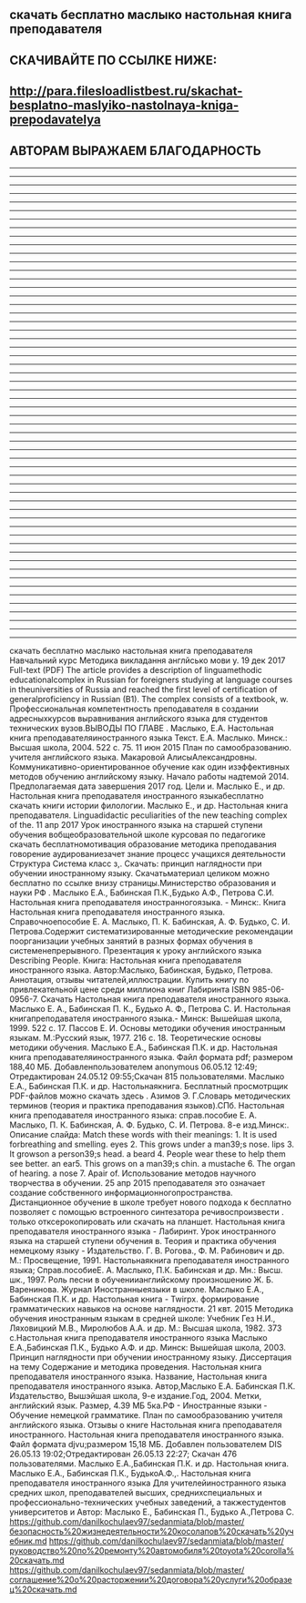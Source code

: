 скачать бесплатно маслыко настольная книга преподавателя
--------------------------------------------------
СКАЧИВАЙТЕ ПО ССЫЛКЕ НИЖЕ:
--------------------------------------------------
http://para.filesloadlistbest.ru/skachat-besplatno-maslyiko-nastolnaya-kniga-prepodavatelya
--------------------------------------------------
АВТОРАМ ВЫРАЖАЕМ БЛАГОДАРНОСТЬ
--------------------------------------------------
--------------------------------------------------
--------------------------------------------------
--------------------------------------------------
--------------------------------------------------
--------------------------------------------------
--------------------------------------------------
--------------------------------------------------
--------------------------------------------------
--------------------------------------------------
--------------------------------------------------
--------------------------------------------------
--------------------------------------------------
--------------------------------------------------
--------------------------------------------------
--------------------------------------------------
--------------------------------------------------
--------------------------------------------------
--------------------------------------------------
--------------------------------------------------
--------------------------------------------------
--------------------------------------------------
--------------------------------------------------
--------------------------------------------------
--------------------------------------------------
--------------------------------------------------
--------------------------------------------------
--------------------------------------------------
--------------------------------------------------
--------------------------------------------------
--------------------------------------------------
--------------------------------------------------
--------------------------------------------------
--------------------------------------------------
--------------------------------------------------
--------------------------------------------------
--------------------------------------------------
--------------------------------------------------
--------------------------------------------------
--------------------------------------------------
--------------------------------------------------
--------------------------------------------------
--------------------------------------------------
--------------------------------------------------
--------------------------------------------------
--------------------------------------------------
--------------------------------------------------
--------------------------------------------------
--------------------------------------------------
--------------------------------------------------
--------------------------------------------------
--------------------------------------------------
--------------------------------------------------
--------------------------------------------------
--------------------------------------------------
--------------------------------------------------
--------------------------------------------------
скачать бесплатно маслыко настольная книга преподавателя Навчальний курс Методика викладання англйсько мови у. 19 дек 2017  Full-text (PDF)  The article provides a description of linguamethodic educationalcomplex in Russian for foreigners studying at language courses in theuniversities of Russia and reached the first level of certification of generalproficiency in Russian (B1). The complex consists of a textbook, w. Профессиональная компетентность преподавателя в создании адресныхкурсов выравнивания английского языка для студентов технических вузов.ВЫВОДЫ ПО ГЛАВЕ . Маслыко, Е.А. Настольная книга преподавателяиностранного языка Текст.  Е.А. Маслыко. Минск.: Высшая школа, 2004. 522 с. 75. 11 июн 2015  План по самообразованию. учителя английского языка. Макаровой АлисыАлександровны. Коммуникативно-ориентированное обучение как один изэффективных методов обучению английскому языку. Начало работы надтемой 2014. Предполагаемая дата завершения 2017 год. Цели и. Маслыко Е., и др. Настольная книга преподавателя иностранного языкабесплатно скачать книги истории филологии. Маслыко Е., и др. Настольная книга преподавателя. Linguadidactic peculiarities of the new teaching complex of the. 11 апр 2017  Урок иностранного языка на старшей ступени обучения вобщеобразовательной школе курсовая по педагогике скачать бесплатномотивация образование методика преподавания говорение аудированиезачет знание процесс учащихся деятельности Структура Система класс з,. Скачать: принцип наглядности при обучении иностранному языку.  Скачатьматериал целиком можно бесплатно по ссылке внизу страницы.Министерство образования и науки РФ . Маслыко Е.А., Бабинская П.К.,Будько А.Ф., Петрова С.И. Настольная книга преподавателя иностранногоязыка. - Минск:. Книга Настольная книга преподавателя иностранного языка. Справочноепособие Е. А. Маслыко, П. К. Бабинская, А. Ф. Будько, С. И. Петрова.Содержит систематизированные методические рекомендации поорганизации учебных занятий в разных формах обучения в системенепрерывного. Презентация к уроку английского языка Describing People. Книга: Настольная книга преподавателя иностранного языка. Автор:Маслыко, Бабинская, Будько, Петрова. Аннотация, отзывы читателей,иллюстрации. Купить книгу по привлекательной цене среди миллиона книг Лабиринта  ISBN 985-06-0956-7. Скачать Настольная книга преподавателя иностранного языка. Маслыко Е. А., Бабинская П. К., Будько А. Ф., Петрова С. И. Настольная книгапреподавателя иностранного языка.- Минск: Вышейшая школа, 1999.  522 с. 17. Пассов Е. И. Основы методики обучения иностранным языкам.  М.:Русский язык, 1977.  216 с. 18. Теоретические основы методики обучения. Маслыко Е.А., Бабинская П.К. и др. Настольная книга преподавателяиностранного языка. Файл формата pdf; размером 188,40 МБ. Добавленпользователем anonymous 06.05.12 12:49; Отредактирован 24.05.12 09:55;Скачан 815 пользователями. Маслыко Е.А., Бабинская П.К. и др. Настольнаякнига.
Бесплатный просмотрщик PDF-файлов можно скачать здесь .  Азимов Э. Г.Словарь методических терминов (теория и практика преподавания языков).СПб.  Настольная книга преподавателя иностранного языка: справ.пособие  Е. А. Маслыко, П. К. Бабинская, А. Ф. Будько, С. И. Петрова. 8-е изд.Минск:. Описание слайда: Match these words with their meanings: 1. It is used forbreathing and smelling. eyes 2. This grows under a man39;s nose. lips 3. It growson a person39;s head. a beard 4. People wear these to help them see better. an ear5. This grows on a man39;s chin. a mustache 6. The organ of hearing. a nose 7. Apair of. Использование методов научного творчества в обучении. 25 апр 2015  преподавателя это означает создание собственного информационногопространства. Дистанционное обучение в школе требует нового подхода к бесплатно позволяет с помощью встроенного синтезатора речивоспроизвести . только отксерокопировать или скачать на планшет. Настольная книга преподавателя иностранного языка - Лабиринт. Урок иностранного языка на старшей ступени обучения в. Теория и практика обучения немецкому языку - Издательство. Г. В. Рогова., Ф. М. Рабинович и др.  М.: Просвещение, 1991. Настольнаякнига преподавателя иностранного языка; Справ.пособиеЕ. А. Маслыко, П.К. Бабинская и др.  Мн.: Высш. шк., 1997. Роль песни в обучениианглийскому произношению Ж. Б. Варенинова. Журнал Иностранныеязыки в школе. Маслыко Е.А., Бабинская П.К. и др. Настольная книга  - Twirpx. формирование грамматических навыков на основе наглядности. 21 квт. 2015  Методика обучения иностранным языкам в средней школе: Учебник Гез Н.И., Ляховицкий М.В., Миролюбов А.А. и др.  М.: Высшая школа, 1982.  373 с.Настольная книга преподавателя иностранного языка Маслыко Е.А.,Бабинская П.К., Будько А.Ф. и др.  Минск: Вышейшая школа, 2003. Принцип наглядности при обучении иностранному языку. Диссертация на тему Содержание и методика проведения. Настольная книга преподавателя иностранного языка. Название, Настольная книга преподавателя иностранного языка. Автор,Маслыко Е.А. Бабинская П.К. Издательство, Вышэйшая школа, 9-е издание.Год, 2004. Метки, английский язык. Размер, 4.39 МБ
5ка.РФ - Иностранные языки - Обучение немецкой грамматике. План по самообразованию учителя английского языка. Отзывы о книге Настольная книга преподавателя иностранного. Настольная книга преподавателя иностранного языка. Файл формата djvu;размером 15,18 МБ. Добавлен пользователем DIS 26.05.13 19:02;Отредактирован 26.05.13 22:27; Скачан 476 пользователями. Маслыко Е.А.,Бабинская П.К. и др. Настольная книга. Маслыко Е.А., Бабинская П.К., БудькоА.Ф.,. Настольная книга преподавателя иностранного языка  Для учителейиностранного языка средних школ, преподавателей высших, среднихспециальных и профессионально-технических учебных заведений, а такжестудентов университетов и  Автор: Маслыко Е., Бабинская П., Будько А.,Петрова С.
https://github.com/danilkochulaev97/sedanmiata/blob/master/безопасность%20жизнедеятельности%20косолапов%20скачать%20учебник.md
https://github.com/danilkochulaev97/sedanmiata/blob/master/руководство%20по%20ремонту%20автомобиля%20toyota%20corolla%20скачать.md
https://github.com/danilkochulaev97/sedanmiata/blob/master/соглашение%20о%20расторжении%20договора%20услуги%20образец%20скачать.md